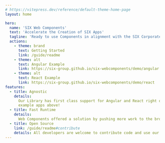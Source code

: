 ```yaml
---
# https://vitepress.dev/reference/default-theme-home-page
layout: home

hero:
  name: 'SIX Web Components'
  text: 'Accelerate the Creation of SIX Apps'
  tagline: 'Ready to use Components in alignment with the SIX Corporate Styleguide'
  actions:
    - theme: brand
      text: Getting Started
      link: /guide/readme
    - theme: alt
      text: Angular Example
      link: https://six-group.github.io/six-webcomponents/demo/angular
    - theme: alt
      text: React Example
      link: https://six-group.github.io/six-webcomponents/demo/react
features:
  - title: Agnostic
    details:
      Our Library has first class support for Angular and React right out of the box. Checkout the
      example apps above!
  - title: Fast Runtime
    details:
      Web Components offered a solution by pushing more work to the browser for better performance.
  - title: Open Source
    link: /guide/readme#contribute
    details: All developers are welcome to contribute code and use our library in their projects.
---
```

